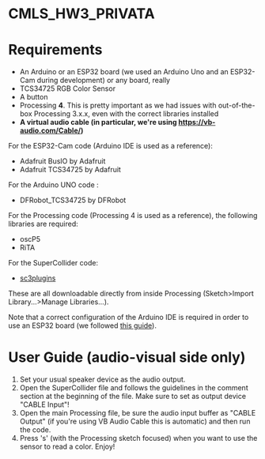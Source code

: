 # CMLS_HW3_PRIVATA

# Requirements
* An Arduino or an ESP32 board (we used an Arduino Uno and an ESP32-Cam during development) or any board, really
* TCS34725 RGB Color Sensor
* A button
* Processing **4**. This is pretty important as we had issues with out-of-the-box Processing 3.x.x, even with the correct libraries installed
* **A virtual audio cable (in particular, we're using https://vb-audio.com/Cable/)**

For the ESP32-Cam code (Arduino IDE is used as a reference):
* Adafruit BusIO by Adafruit
* Adafruit TCS34725 by Adafruit

For the Arduino UNO code :
* DFRobot_TCS34725 by DFRobot

For the Processing code (Processing 4 is used as a reference), the following libraries are required:
* oscP5
* RiTA

For the SuperCollider code:
* [sc3plugins](https://supercollider.github.io/sc3-plugins/)

These are all downloadable directly from inside Processing (Sketch>Import Library...>Manage Libraries...).

Note that a correct configuration of the Arduino IDE is required in order to use an ESP32 board (we followed [this guide](https://randomnerdtutorials.com/installing-the-esp32-board-in-arduino-ide-mac-and-linux-instructions/)).

# User Guide (audio-visual side only)

1) Set your usual speaker device as the audio output.
2) Open the SuperCollider file and follows the guidelines in the comment section at the beginning of the file. Make sure to set as output device "CABLE Input"!
3) Open the main Processing file, be sure the audio input buffer as "CABLE Output" (if you're using VB Audio Cable this is automatic) and then run the code.
4) Press 's' (with the Processing sketch focused) when you want to use the sensor to read a color.
Enjoy!
